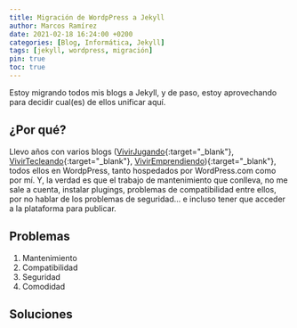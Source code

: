 ```yaml
---
title: Migración de WordpPress a Jekyll
author: Marcos Ramírez
date: 2021-02-18 16:24:00 +0200
categories: [Blog, Informática, Jekyll]
tags: [jekyll, wordpress, migración]
pin: true
toc: true
---
```


Estoy migrando todos mis blogs a Jekyll, y de paso, estoy aprovechando para decidir cual(es) de ellos unificar aquí.

## ¿Por qué?

Llevo años con varios blogs ([VivirJugando](https://VivirJugando.wordpress.com){:target="_blank"}, [VivirTecleando](https://vivirtecleando.wordpress.com){:target="_blank"}, [VivirEmprendiendo](https://VivirEmprendiendo.wordpress.com)){:target="_blank"}, todos ellos en WordpPress, tanto hospedados por WordPress.com como por mí.
Y, la verdad es que el trabajo de mantenimiento que conlleva, no me sale a cuenta, instalar plugings, problemas de compatibilidad entre ellos, por no hablar de los problemas de seguridad... e incluso tener que acceder a la plataforma para publicar.

## Problemas
1. Mantenimiento
2. Compatibilidad
3. Seguridad
4. Comodidad

## Soluciones
